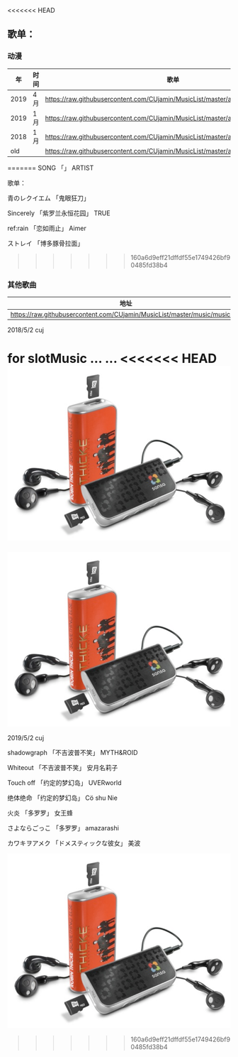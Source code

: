 
<<<<<<< HEAD
## 歌单：

### 动漫

年 |时间|歌单 
---|---|--
2019 | 4月|https://raw.githubusercontent.com/CUjamin/MusicList/master/anime/2019/2019q2.md
2019 | 1月|https://raw.githubusercontent.com/CUjamin/MusicList/master/anime/2019/2019q1.md
2018 | 1月|https://raw.githubusercontent.com/CUjamin/MusicList/master/anime/2018/2018q1.md
old	 |    |https://raw.githubusercontent.com/CUjamin/MusicList/master/anime/old/old.md


=======
SONG 「」 ARTIST

歌单：

青のレクイエム 「鬼眼狂刀」 

Sincerely 「紫罗兰永恒花园」 TRUE

ref:rain 「恋如雨止」 Aimer

ストレイ 「博多豚骨拉面」 
>>>>>>> 160a6d9eff21dffdf55e1749426bf90485fd38b4

### 其他歌曲
地址| 
---|
https://raw.githubusercontent.com/CUjamin/MusicList/master/music/music.md | 





2018/5/2 cuj 

for slotMusic ... ...
<<<<<<< HEAD
![image](https://raw.githubusercontent.com/CUjamin/MusicList/master/picture/slotMusic.png)
=======
![image](https://raw.githubusercontent.com/CUjamin/MusicList/master/picture/slotMusic.png)


2019/5/2 cuj

shadowgraph 「不吉波普不笑」 MYTH&ROID

Whiteout 「不吉波普不笑」 安月名莉子

Touch off 「约定的梦幻岛」 UVERworld

绝体绝命 「约定的梦幻岛」 Cö shu Nie

火炎 「多罗罗」 女王蜂

さよならごっこ 「多罗罗」 amazarashi

カワキヲアメク 「ドメスティックな彼女」 美波

![image](https://raw.githubusercontent.com/CUjamin/MusicList/master/picture/slotMusic.png)
>>>>>>> 160a6d9eff21dffdf55e1749426bf90485fd38b4
